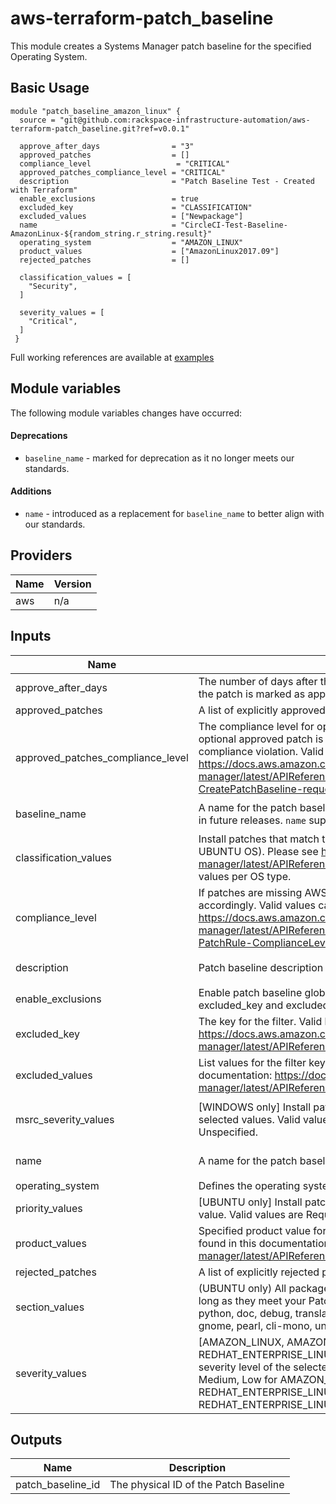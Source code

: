 # aws-terraform-patch\_baseline

This module creates a Systems Manager patch baseline for the specified Operating System.

## Basic Usage

```
module "patch_baseline_amazon_linux" {
  source = "git@github.com:rackspace-infrastructure-automation/aws-terraform-patch_baseline.git?ref=v0.0.1"

  approve_after_days                = "3"
  approved_patches                  = []
  compliance_level                   = "CRITICAL"
  approved_patches_compliance_level = "CRITICAL"
  description                       = "Patch Baseline Test - Created with Terraform"
  enable_exclusions                 = true
  excluded_key                      = "CLASSIFICATION"
  excluded_values                   = ["Newpackage"]
  name                              = "CircleCI-Test-Baseline-AmazonLinux-${random_string.r_string.result}"
  operating_system                  = "AMAZON_LINUX"
  product_values                    = ["AmazonLinux2017.09"]
  rejected_patches                  = []

  classification_values = [
    "Security",
  ]

  severity_values = [
    "Critical",
  ]
 }
```

Full working references are available at [examples](examples)

## Module variables

The following module variables changes have occurred:

#### Deprecations
- `baseline_name` - marked for deprecation as it no longer meets our standards.

#### Additions
- `name` - introduced as a replacement for `baseline_name` to better align with our standards.

## Providers

| Name | Version |
|------|---------|
| aws | n/a |

## Inputs

| Name | Description | Type | Default | Required |
|------|-------------|------|---------|:-----:|
| approve\_after\_days | The number of days after the release date of each patch matched by the rule the patch is marked as approved in the patch baseline. Max value 100. | `string` | `3` | no |
| approved\_patches | A list of explicitly approved patches for the baseline. | `list` | `[]` | no |
| approved\_patches\_compliance\_level | The compliance level for optional approved patches. This means that if an optional approved patch is reported as missing, this is the severity of the compliance violation. Valid Values can be found here: https://docs.aws.amazon.com/systems-manager/latest/APIReference/API_CreatePatchBaseline.html#systemsmanager-CreatePatchBaseline-request-ApprovedPatchesComplianceLevel | `string` | `"CRITICAL"` | no |
| baseline\_name | A name for the patch baseline. [**Deprecated** in favor of `name`]. It will be removed in future releases. `name` supercedes `baseline_name` when both are set. | `string` | `"Custom-Patch-Baseline"` | no |
| classification\_values | Install patches that match the selected CLASSIFICATION (applies to NON-UBUNTU OS). Please see https://docs.aws.amazon.com/systems-manager/latest/APIReference/API_PatchFilter.html for valid CLASSIFICATION values per OS type. | `list` | `[]` | no |
| compliance\_level | If patches are missing AWS will consider this a ______ problem, and alert accordingly. Valid values can be found here: https://docs.aws.amazon.com/systems-manager/latest/APIReference/API_PatchRule.html#systemsmanager-Type-PatchRule-ComplianceLevel | `string` | `"CRITICAL"` | no |
| description | Patch baseline description | `string` | `"Created with Terraform"` | no |
| enable\_exclusions | Enable patch baseline global patch filters (exclusions). If set to true, excluded\_key and excluded\_values must be set. | `string` | `false` | no |
| excluded\_key | The key for the filter. Valid keys per OS can be found in this documentation: https://docs.aws.amazon.com/systems-manager/latest/APIReference/API_PatchFilter.html | `string` | `""` | no |
| excluded\_values | List values for the filter key. Valid values per exclusion key can be found in this documentation: https://docs.aws.amazon.com/systems-manager/latest/APIReference/API_PatchFilter.html | `list` | `[]` | no |
| msrc\_severity\_values | [WINDOWS only] Install patches that match the selected severity level of the selected values. Valid values are: Critical, Important, Moderate, Low, Unspecified. | `list` | <pre>[<br>  "Critical"<br>]</pre> | no |
| name | A name for the patch baseline | `string` | `"Custom-Patch-Baseline"` | no |
| operating\_system | Defines the operating system the patch baseline applies to. | `string` | `""` | no |
| priority\_values | [UBUNTU only] Install patches that match the priority level of the selected value. Valid values are Required, Important, Standard, Optional, Extra. | `list` | `[]` | no |
| product\_values | Specified product value for the specified OS. Valid lists per OS type can be found in this documentation: https://docs.aws.amazon.com/systems-manager/latest/APIReference/API_PatchFilter.html | `list` | n/a | yes |
| rejected\_patches | A list of explicitly rejected patches for the baseline. | `list` | `[]` | no |
| section\_values | (UBUNTU only) All packages for the selected package group will be installed as long as they meet your Patch Priority Value. Valid values are All, libs, libdevel, python, doc, debug, translations, devel, admin, oldlibs, text, utils, net, web, gnome, pearl, cli-mono, universe/net, x11, universe/utils, universe/python | `list` | `[]` | no |
| severity\_values | [AMAZON\_LINUX, AMAZON\_LINUX2, CENTOS, and REDHAT\_ENTERPRISE\_LINUX only] Install patches that match the selected severity level of the selected values. Valid values are: Critical, Important, Medium, Low for AMAZON\_LINUX, AMAZON\_LINUX2, CENTOS, and REDHAT\_ENTERPRISE\_LINUX. None is also a valid value for CENTOS, and REDHAT\_ENTERPRISE\_LINUX only | `list` | `[]` | no |

## Outputs

| Name | Description |
|------|-------------|
| patch\_baseline\_id | The physical ID of the Patch Baseline |

